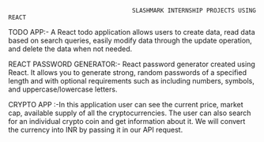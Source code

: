                                        SLASHMARK INTERNSHIP PROJECTS USING REACT

TODO APP:- A React todo application allows users to create data, read data based on search queries, easily modify data through the update operation, and delete the data when not needed.


REACT PASSWORD GENERATOR:- React password generator created using React. It allows you to generate strong, random passwords of a specified length and with optional requirements such as including numbers, symbols, and uppercase/lowercase letters.


CRYPTO APP :-In this application user can see the current price, market cap, available supply of all the cryptocurrencies. The user can also search for an individual crypto coin and get information about it. We will convert the currency into INR by passing it in our API request.
